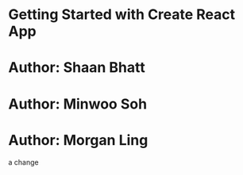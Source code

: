 # Getting Started with Create React App
# Author: Shaan Bhatt
# Author: Minwoo Soh
# Author: Morgan Ling
a change
